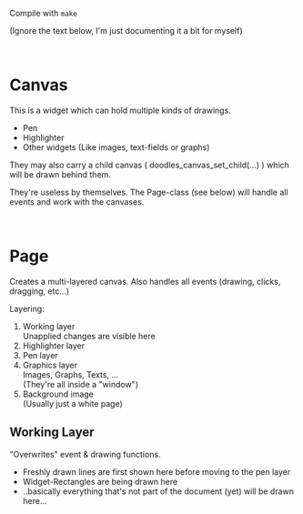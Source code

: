 Compile with `make`

(Ignore the text below, I'm just documenting it a bit for myself)

<br/>

# Canvas

This is a widget which can hold multiple kinds of drawings.

* Pen
* Highlighter
* Other widgets (Like images, text-fields or graphs)

They may also carry a child canvas ( doodles\_canvas\_set\_child(...) ) which will
be drawn behind them.

They're useless by themselves. The Page-class (see below) will handle all events
and work with the canvases.

<br/>

# Page

Creates a multi-layered canvas. Also handles all events (drawing, clicks, dragging, etc...)

Layering:

1. Working layer<br/>Unapplied changes are visible here
2. Highlighter layer
3. Pen layer
4. Graphics layer<br/>Images, Graphs, Texts, ...<br/>(They're all inside a "window")
5. Background image<br/>(Usually just a white page)

## Working Layer

"Overwrites" event & drawing functions.

* Freshly drawn lines are first shown here before moving to the pen layer
* Widget-Rectangles are being drawn here
* ..basically everything that's not part of the document (yet) will be drawn here...










